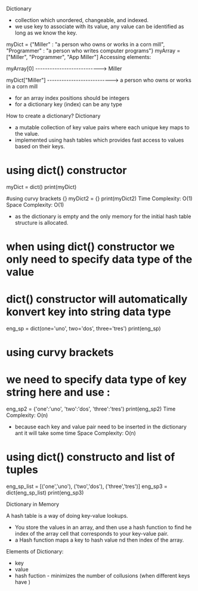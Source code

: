 Dictionary

- collection which unordered, changeable, and indexed.
- we use key to associate with its value, any value can be identified as long as we know the key.

myDict = {"Miller" : "a person who owns or works in a corn mill", 
          "Programmer" : "a person who writes computer programs"}
myArray = ["Miller", "Programmer", "App Miller"]
Accessing elements:

myArray[0]            ---------------------------> Miller

myDict["Miller"]   ---------------------------> a person who owns or works in a corn mill

- for an array index positions should be integers
- for a dictionary key (index) can be any type


How to create a dictionary?
Dictionary
- a mutable collection of key value pairs where each unique key maps to the value.
- implemented using hash tables which provides fast access to values based on their keys.

# using dict() constructor
myDict = dict()
print(myDict)
 
#using curvy brackets {}
myDict2 = {}
print(myDict2)
Time Complexity: O(1)
Space Complexity: O(1) 
- as the dictionary is empty and the only memory for the initial hash table structure is allocated.

# when using dict() constructor we only need to specify data type of the value
# dict() constructor will automatically konvert key into string data type
eng_sp = dict(one='uno', two='dos', three='tres')
print(eng_sp)
 
# using curvy brackets
# we need to specify data type of key string here and use : 
eng_sp2 = {'one':'uno', 'two':'dos', 'three':'tres')
print(eng_sp2)
Time Complexity: O(n) 
- because each key and value pair need to be inserted in the dictionary ant it will take some time
Space Complexity: O(n)

# using dict() constructo and list of tuples
eng_sp_list = [('one','uno'), ('two','dos'), ('three','tres')]
eng_sp3 = dict(eng_sp_list)
print(eng_sp3)


Dictionary in Memory

A hash table is a way of doing key-value lookups.
- You store the values in an array, and then use a hash function to find he index of the array cell that corresponds to your key-value pair.
- a Hash function maps a key to hash value nd then index of the array. 

Elements of Dictionary: 
- key
- value
- hash fuction - minimizes the number of collusions (when different keys have )